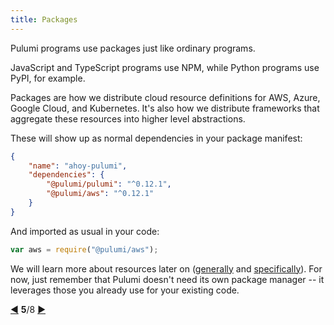 ```yaml
---
title: Packages
---
```


Pulumi programs use packages just like ordinary programs.

JavaScript and TypeScript programs use NPM, while Python programs use PyPI, for example.

Packages are how we distribute cloud resource definitions for AWS, Azure, Google Cloud, and Kubernetes.  It's also
how we distribute frameworks that aggregate these resources into higher level abstractions.

These will show up as normal dependencies in your package manifest:

```json
{
    "name": "ahoy-pulumi",
    "dependencies": {
        "@pulumi/pulumi": "^0.12.1",
        "@pulumi/aws": "^0.12.1"
    }
}
```

And imported as usual in your code:

```javascript
var aws = require("@pulumi/aws");
```

We will learn more about resources later on ([generally](./deployments-resources.html) and
[specifically](./cloud.html)).  For now, just remember that Pulumi doesn't need its own package manager -- it
leverages those you already use for your existing code.

<div class="tour-nav">
    <a class="tour-button enabled" href="basics-programs.html" title="Programs">◀</a>
    <span class="tour-index"><strong>5</strong>/8</span>
    <a class="tour-button enabled" href="basics-stacks.html" title="Stacks">▶</a>
</div>
